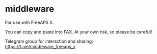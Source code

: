 # middleware
For use with FreeAPS X.

You can copy and paste into FAX. At your own risk, so please be careful!

Telegram group for interaction and sharing:
https://t.me/middleware_freeaps_x


